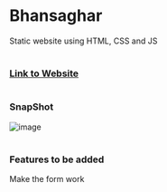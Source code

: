 # <h1>Bhansaghar</h1>
Static website using HTML, CSS and JS

# <h3> [Link to Website](https://camph0r.github.io/Food-Delivery/)</h3>




# <h3> SnapShot </h3>
![image](https://user-images.githubusercontent.com/85937308/174588794-af94e886-d1f2-4efa-a4e3-6eeb4604ffd7.png)

# <h3> Features to be added  </h3>
Make the form work
